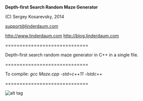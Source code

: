 **Depth-first Search Random Maze Generator**

(C) Sergey Kosarevsky, 2014

support@linderdaum.com

http://www.linderdaum.com
http://blog.linderdaum.com

=============================

Depth-first search random maze generator in C++ in a single file.

=============================

To compile:
	*gcc Maze.cpp -std=c++11 -lstdc++*

=============================

![alt tag](https://camo.githubusercontent.com/4937cf23129c883bf41b58f47b76757c62d58802/687474703a2f2f626c6f672e6c696e6465726461756d2e636f6d2f696d616765732f4d617a652e706e67)
